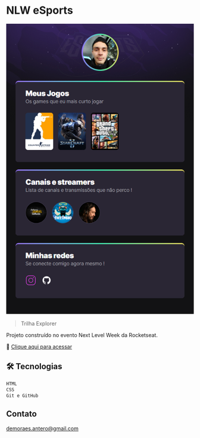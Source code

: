 # NLW eSports

![preview](./.github/preview.png)

 > Trilha Explorer

Projeto construído no evento Next Level Week da Rocketseat.

:link: [Clique aqui para acessar](https://duduantero.github.io/NLW-eSports-Explorer/)


## 🛠 Tecnologias

    HTML
    CSS
    Git e GitHub

## Contato

demoraes.antero@gmail.com
